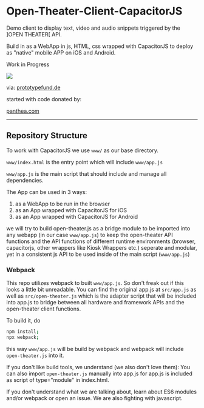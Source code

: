 # Open-Theater-Client-CapacitorJS

Demo client to display text, video and audio snippets triggered by the ]OPEN THEATER[ API.

Build in as a WebApp in js, HTML, css wrapped with CapacitorJS to deploy as "native" mobile APP on iOS and Android.

Work in Progress

<a href="https://www.bmbf.de/"><img src="https://prototypefund.de/wp-content/uploads/2016/07/logo-bmbf.svg"></a>

via:
<a href="https://www.prototypefund.de/">prototypefund.de</a>

started with code donated by:

<a href="https://www.panthea.com/">panthea.com</a>

____

## Repository Structure

To work with CapacitorJS we use `www/` as our base directory.

`www/index.html` is the entry point which will include `www/app.js`

`www/app.js` is the main script that should include and manage all dependencies. 

The App can be used in 3 ways:

1) as a WebApp to be run in the browser
2) as an App wrapped with CapacitorJS for iOS
3) as an App wrapped with CapacitorJS for Android

we will try to build open-theater.js as a bridge module to be imported into any webapp (in our case `www/app.js`) to keep the open-theater API functions and the API functions of different runtime environments (browser, capacitorjs, other wrappers like Kiosk Wrappers etc.) seperate and modular, yet in a consistent js API to be used inside of the main script (`www/app.js`)

### Webpack

This repo utilizes webpack to built `www/app.js`. So don't freak out if this looks a little bit unreadable. You can find the original app.js at `src/app.js` as well as `src/open-theater.js` which is the adapter script that will be included into app.js to bridge between all hardware and framework APIs and the open-theater client functions. 

To build it, do 

```bash
npm install;
npx webpack;
```

this way `www/app.js` will be build by webpack and webpack will include `open-theater.js` into it.

If you don't like build tools, we understand (we also don't love them): You can also import `open-theater.js` manually into app.js for app.js is included as script of type="module" in ìndex.html. 

If you don't understand what we are talking about, learn about ES6 modules and/or webpack or open an issue. We are also fighting with javascript.
